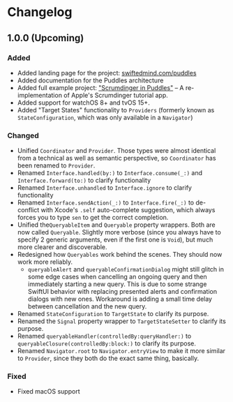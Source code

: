 # Changelog

## 1.0.0 (Upcoming)

### Added

- Added landing page for the project: [swiftedmind.com/puddles](https://www.swiftedmind.com/puddles)
- Added documentation for the Puddles architecture
- Added full example project: ["Scrumdinger in Puddles"](https://github.com/SwiftedMind/Scrumdinger) – A re-implementation of Apple's Scrumdinger tutorial app.
- Added support for watchOS 8+ and tvOS 15+.
- Added "Target States" functionality to `Providers` (formerly known as `StateConfiguration`, which was only available in a `Navigator`)

### Changed

- Unified `Coordinator` and `Provider`. Those types were almost identical from a technical as well as semantic perspective, so `Coordinator` has been renamed to `Provider`.
- Renamed `Interface.handled(by:)` to `Interface.consume(_:)` and `Interface.forward(to:)` to clarify functionality
- Renamed `Interface.unhandled` to `Interface.ignore` to clarify functionality
- Renamed `Interface.sendAction(_:)` to `Interface.fire(_:)` to de-conflict with Xcode's `.self` auto-complete suggestion, which always forces you to type `sen` to get the correct completion.
- Unified the`QueryableItem` and `Queryable` property wrappers. Both are now called `Queryable`. Slightly more verbose (since you always have to specify 2 generic arguments, even if the first one is `Void`), but much more clearer and discoverable.
- Redesigned how `Queryables` work behind the scenes. They should now work more reliably. 
    - `queryableAlert` and `queryableConfirmationDialog` might still glitch in some edge cases when cancelling an ongoing query and then immediately starting a new query. This is due to some strange SwiftUI behavior with replacing presented alerts and confirmation dialogs with new ones. Workaround is adding a small time delay between cancellation and the new query.
- Renamed `StateConfiguration` to `TargetState` to clarify its purpose.
- Renamed the `Signal` property wrapper to `TargetStateSetter` to clarify its purpose.
- Renamed `queryableHandler(controlledBy:queryHandler:)` to `queryableClosure(controlledBy:block:)` to clarify its purpose.
- Renamed `Navigator.root` to `Navigator.entryView` to make it more similar to `Provider`, since they both do the exact same thing, basically.

### Fixed

- Fixed macOS support
